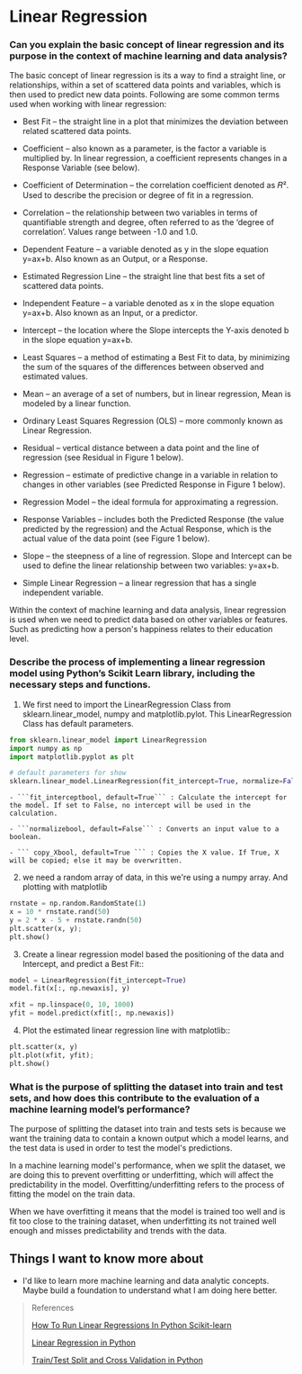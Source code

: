# Linear Regression

### Can you explain the basic concept of linear regression and its purpose in the context of machine learning and data analysis?

The basic concept of linear regression is its a way to find a straight line, or relationships, within a set of scattered data points and variables, which is then used to predict new data points. Following are some common terms used when working with linear regression:


- Best Fit – the straight line in a plot that minimizes the deviation between related scattered data points.

- Coefficient – also known as a parameter, is the factor a variable is multiplied by. In linear regression, a coefficient represents changes in a Response Variable (see below).

- Coefficient of Determination – the correlation coefficient denoted as 𝑅². Used to describe the precision or degree of fit in a regression. 

- Correlation – the relationship between two variables in terms of quantifiable strength and degree, often referred to as the ‘degree of correlation’.  Values range between -1.0 and 1.0. 

- Dependent Feature – a variable denoted as y in the slope equation y=ax+b. Also known as an Output, or a Response. 

- Estimated Regression Line – the straight line that best fits a set of scattered data points.

- Independent Feature – a variable denoted as x in the slope equation y=ax+b. Also known as an Input, or a predictor. 

- Intercept – the location where the Slope intercepts the Y-axis denoted b in the slope equation y=ax+b. 

- Least Squares – a method of estimating a Best Fit to data, by minimizing the sum of the squares of the differences between observed and estimated values.

- Mean – an average of a set of numbers, but in linear regression, Mean is modeled by a linear function.

- Ordinary Least Squares Regression (OLS) – more commonly known as Linear Regression. 

- Residual – vertical distance between a data point and the line of regression (see Residual in Figure 1 below).

- Regression – estimate of predictive change in a variable in relation to changes in other variables (see Predicted Response in Figure 1 below).

- Regression Model – the ideal formula for approximating a regression.

- Response Variables – includes both the Predicted Response (the value predicted by the regression) and the Actual Response, which is the actual value of the data point (see Figure 1 below).

- Slope – the steepness of a line of regression. Slope and Intercept can be used to define the linear relationship between two variables: y=ax+b.

- Simple Linear Regression – a linear regression that has a single independent variable.

Within the context of machine learning and data analysis, linear regression is used when we need to predict data based on other variables or features. Such as predicting how a person's happiness relates to their education level.

### Describe the process of implementing a linear regression model using Python’s Scikit Learn library, including the necessary steps and functions.

1. We first need to import the LinearRegression Class from sklearn.linear_model, numpy and matplotlib.pylot. This LinearRegression Class has default parameters.
```python
from sklearn.linear_model import LinearRegression
import numpy as np
import matplotlib.pyplot as plt

# default parameters for show
sklearn.linear_model.LinearRegression(fit_intercept=True, normalize=False, copy_X=True)
``` 

    - ```fit_interceptbool, default=True``` : Calculate the intercept for the model. If set to False, no intercept will be used in the calculation.

    - ```normalizebool, default=False``` : Converts an input value to a boolean. 

    - ``` copy_Xbool, default=True ``` : Copies the X value. If True, X will be copied; else it may be overwritten.

2. we need a random array of data, in this we're using a numpy array. And plotting with matplotlib 

```python
rnstate = np.random.RandomState(1)
x = 10 * rnstate.rand(50)
y = 2 * x - 5 + rnstate.randn(50)
plt.scatter(x, y);
plt.show()
```

3. Create a linear regression model based the positioning of the data and Intercept, and predict a Best Fit::

```python
model = LinearRegression(fit_intercept=True)
model.fit(x[:, np.newaxis], y)

xfit = np.linspace(0, 10, 1000)
yfit = model.predict(xfit[:, np.newaxis])

```

4. Plot the estimated linear regression line with matplotlib::

```python
plt.scatter(x, y)
plt.plot(xfit, yfit);
plt.show()
```


### What is the purpose of splitting the dataset into train and test sets, and how does this contribute to the evaluation of a machine learning model’s performance?

The purpose of splitting the dataset into train and tests sets is because we want the training data to contain a known output which a model learns, and the test data is used in order to test the model's predictions.

In a machine learning model's performance, when we split the dataset, we are doing this to prevent overfitting or underfitting, which will affect the predictability in the model. Overfitting/underfitting refers to the process of fitting the model on the train data. 

When we have overfitting it means that the model is trained too well and is fit too close to the training dataset, when underfitting its not trained well enough and misses predictability and trends with the data.

## Things I want to know more about

- I'd like to learn more machine learning and data analytic concepts. Maybe build a foundation to understand what I am doing here better.


>References
>
>[How To Run Linear Regressions In Python Scikit-learn](https://www.activestate.com/resources/quick-reads/how-to-run-linear-regressions-in-python-scikit-learn/)
>
>[Linear Regression in Python](https://realpython.com/linear-regression-in-python/)
>
>[Train/Test Split and Cross Validation in Python](https://towardsdatascience.com/train-test-split-and-cross-validation-in-python-80b61beca4b6)
